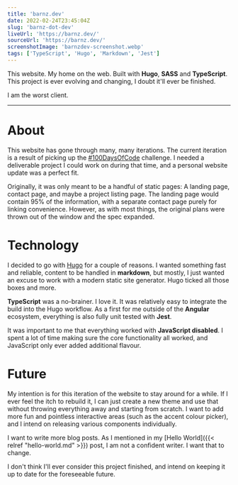 ```yaml
---
title: 'barnz.dev'
date: 2022-02-24T23:45:04Z
slug: 'barnz-dot-dev'
liveUrl: 'https://barnz.dev/'
sourceUrl: 'https://barnz.dev/'
screenshotImage: 'barnzdev-screenshot.webp'
tags: ['TypeScript', 'Hugo', 'Markdown', 'Jest']
---
```


This website. My home on the web. Built with **Hugo**, **SASS** and **TypeScript**. This project is ever evolving and changing, I doubt it'll ever be finished.

I am the worst client.

<!--more-->

---

# About

This website has gone through many, many iterations. The current iteration is a result of picking up the [#100DaysOfCode](https://twitter.com/hashtag/100DaysOfCode) challenge. I needed a deliverable project I could work on during that time, and a personal website update was a perfect fit. 

Originally, it was only meant to be a handful of static pages: A landing page, contact page, and maybe a project listing page. The landing page would contain 95% of the information, with a separate contact page purely for linking convenience. However, as with most things, the original plans were thrown out of the window and the spec expanded.

# Technology

I decided to go with [Hugo](https://gohugo.io/) for a couple of reasons. I wanted something fast and reliable, content to be handled in **markdown**, but mostly, I just wanted an excuse to work with a modern static site generator. Hugo ticked all those boxes and more.

**TypeScript** was a no-brainer. I love it. It was relatively easy to integrate the build into the Hugo workflow. As a first for me outside of the **Angular** ecosystem, everything is also fully unit tested with **Jest**.

It was important to me that everything worked with **JavaScript disabled**. I spent a lot of time making sure the core functionality all worked, and JavaScript only ever added additional flavour.

# Future

My intention is for this iteration of the website to stay around for a while. If I ever feel the itch to rebuild it, I can just create a new theme and use that without throwing everything away and starting from scratch. I want to add more fun and pointless interactive areas (such as the accent colour picker), and I intend on releasing various components individually.

I want to write more blog posts. As I mentioned in my [Hello World]({{< relref "hello-world.md" >}}) post, I am not a confident writer. I want that to change.

I don't think I'll ever consider this project finished, and intend on keeping it up to date for the foreseeable future.

